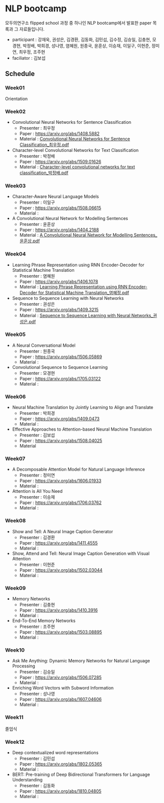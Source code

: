 # NLP bootcamp
모두의연구소 flipped school 과정 중 하나인 NLP bootcamp에서 발표한 paper 목록과 그 자료들입니다.

+ participant : 강재욱, 권성은, 김경환, 김동화, 김민섭, 김수정, 김승일,  김충현, 모경현, 박정배, 박희경, 성나영, 염혜원, 원종국, 윤훈상, 이승재, 이일구, 이현준, 정미연, 최우정, 조주현
+ faciliator : 김보섭

## Schedule
### Week01
Orientation
### Week02
+ Convolutional Neural Networks for Sentence Classification
  - Presenter : 최우정 
  - Paper : https://arxiv.org/abs/1408.5882
  - Material : [Convolutional Neural Networks for Sentence Classification_최우정.pdf](https://github.com/modulabs/NLP-bootcamp/blob/master/week02/Convolutional%20Neural%20Networks%20for%20Sentence%20Classification_%EC%B5%9C%EC%9A%B0%EC%A0%95.pdf)
+ Character-level Convolutional Networks for Text Classification
  - Presenter : 박정배
  - Paper : https://arxiv.org/abs/1509.01626
  - Material :  [Character-level convolutional networks for text classification_박정배.pdf](https://github.com/modulabs/NLP-bootcamp/blob/master/week02/Character-level%20convolutional%20networks%20for%20text%20classification_%EB%B0%95%EC%A0%95%EB%B0%B0.pdf)
### Week03
+ Character-Aware Neural Language Models
  - Presenter : 이일구
  - Paper : https://arxiv.org/abs/1508.06615
  - Material : 
+ A Convolutional Neural Network for Modelling Sentences
  - Presenter : 윤훈상
  - Paper : https://arxiv.org/abs/1404.2188
  - Material : [A Convolutional Neural Network for Modelling Sentences_윤훈상.pdf](https://github.com/modulabs/NLP-bootcamp/blob/master/week03/A%20Convolutional%20Neural%20Network%20for%20Modelling%20Sentences_%EC%9C%A4%ED%9B%88%EC%83%81.pdf)
### Week04
+ Learning Phrase Representation using RNN Encoder-Decoder for Statistical Machine Translation
	- Presenter : 염혜원
	- Paper : https://arxiv.org/abs/1406.1078
	- Material : [Learning Phrase Representation using RNN Encoder-Decoder for Statistical Machine Translation_염혜정.pdf](https://github.com/modulabs/NLP-bootcamp/blob/master/week04/Learning%20Phrase%20Representation%20using%20RNN%20Encoder-Decoder%20for%20Statistical%20Machine%20Translation_%EC%97%BC%ED%98%9C%EC%A0%95.pdf) 
+ Sequence to Sequence Learning with Neural Networks
	- Presenter : 권성은
	- Paper : https://arxiv.org/abs/1409.3215
	- Material :  [Sequence to Sequence Learning with Neural Networks_권성은.pdf](https://github.com/modulabs/NLP-bootcamp/blob/master/week04/Sequence%20to%20Sequence%20Learning%20with%20Neural%20Networks_%EA%B6%8C%EC%84%B1%EC%9D%80.pdf)
### Week05
+ A Neural Conversational Model
	- Presenter : 원종국
	- Paper : https://arxiv.org/abs/1506.05869
	- Material :
+ Convolutional Sequence to Sequence Learning
	- Presenter : 모경현
	- Paper : https://arxiv.org/abs/1705.03122
	- Material :   
### Week06
+ Neural Machine Translation by Jointly Learning to Align and Translate
	- Presenter : 박희경
	- Paper : https://arxiv.org/abs/1409.0473
	- Material : 
+ Effective Approaches to Attention-based Neural Machine Translation
	- Presenter : 김보섭
	- Paper : https://arxiv.org/abs/1508.04025
	- Material
### Week07
+ A Decomposable Attention Model for Natural Language Inference
	- Presenter : 정미연
	- Paper : https://arxiv.org/abs/1606.01933
	- Material : 
+ Attention is All You Need
	- Presenter : 이승재
	- Paper : https://arxiv.org/abs/1706.03762
	- Material :  
### Week08
+ Show and Tell: A Neural Image Caption Generator
	- Presenter : 김경환
	- Paper : https://arxiv.org/abs/1411.4555
	- Material : 
+ Show, Attend and Tell: Neural Image Caption Generation with Visual Attention
	- Presenter : 이현준
	- Paper : https://arxiv.org/abs/1502.03044
	- Material : 
### Week09
+ Memory Networks
	- Presenter : 김충현
	- Paper : https://arxiv.org/abs/1410.3916
	- Material : 
+ End-To-End Memory Networks
	- Presenter : 조주현
	- Paper : https://arxiv.org/abs/1503.08895
	- Material :   
### Week10
+ Ask Me Anything: Dynamic Memory Networks for Natural Language Processing
	- Presenter : 김승일
	- Paper : https://arxiv.org/abs/1506.07285
	- Material : 
+ Enriching Word Vectors with Subword Information
	- Presenter : 성나영
	- Paper : https://arxiv.org/abs/1607.04606
	- Material : 
### Week11
졸업식
### Week12
+ Deep contextualized word representations
	- Presenter : 김민섭
	- Paper : https://arxiv.org/abs/1802.05365
	- Material : 
+ BERT: Pre-training of Deep Bidirectional Transformers for Language Understanding
	- Presenter : 김동화
	- Paper : https://arxiv.org/abs/1810.04805
	- Material :  
